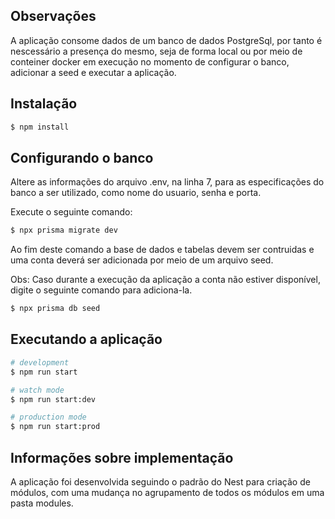 ## Observações
  A aplicação consome dados de um banco de dados PostgreSql, por tanto é nescessário a presença do mesmo, seja de forma local ou por meio de conteiner docker em execução no momento de configurar o banco, adicionar a seed e executar a aplicação.
## Instalação

```bash
$ npm install
```

## Configurando o banco
Altere as informações do arquivo .env, na linha 7, para as especificações do banco a ser utilizado, como nome do usuario, senha e porta.

Execute o seguinte comando:
```bash
$ npx prisma migrate dev
```
Ao fim deste comando a base de dados e tabelas devem ser contruidas e uma conta deverá ser adicionada por meio de um arquivo seed.

Obs: Caso durante a execução da aplicação a conta não estiver disponível, digite o seguinte comando para adiciona-la.

```bash
$ npx prisma db seed
```
## Executando a aplicação

```bash
# development
$ npm run start

# watch mode
$ npm run start:dev

# production mode
$ npm run start:prod
```

## Informações sobre implementação

A aplicação foi desenvolvida seguindo o padrão do Nest para criação de módulos, com uma mudança no agrupamento de todos os módulos em uma pasta modules.